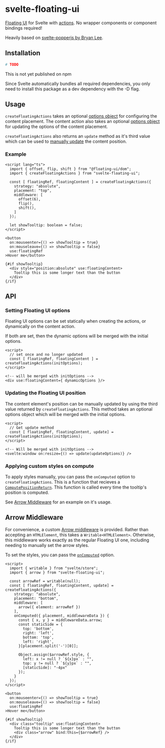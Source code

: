 # svelte-floating-ui

[Floating UI](https://github.com/floating-ui/floating-ui/) for Svelte with [actions](https://svelte.dev/docs#use_action). No wrapper components or component bindings required!

Heavily based on [svelte-popperjs by Bryan Lee](https://github.com/bryanmylee/svelte-popperjs).

## Installation

```bash
# TODO
```

This is not yet published on npm

Since Svelte automatically bundles all required dependencies, you only need to install this package as a dev dependency with the -D flag.

## Usage

`createFloatingActions` takes an optional [options object](https://floating-ui.com/docs/computePosition#options) for configuring the content placement. The content action also takes an optional [options object](https://floating-ui.com/docs/computePosition#options) for updating the options of the content placement.

`createFloatingActions` also returns an `update` method as it's third value which can be used to [manually update](https://floating-ui.com/docs/computePosition#updating) the content position.

### Example

```svelte
<script lang="ts">
  import { offset, flip, shift } from "@floating-ui/dom";
  import { createFloatingActions } from "svelte-floating-ui";

  const [ floatingRef, floatingContent ] = createFloatingActions({
    strategy: "absolute",
    placement: "top",
    middleware: [
      offset(6),
      flip(),
      shift(),
    ]
  });

  let showTooltip: boolean = false;
</script>

<button 
  on:mouseenter={() => showTooltip = true}
  on:mouseleave={() => showTooltip = false}
  use:floatingRef
>Hover me</button>

{#if showTooltip}
  <div style="position:absolute" use:floatingContent>
    Tooltip this is some longer text than the button
  </div>
{/if}
```

## API

### Setting Floating UI options

Floating UI options can be set statically when creating the actions, or dynamically on the content action.

If both are set, then the dynamic options will be merged with the initial options.

```svelte
<script>
  // set once and no longer updated
  const [ floatingRef, floatingContent ] = createFloatingActions(initOptions);
</script>

<!-- will be merged with initOptions -->
<div use:floatingContent={ dynamicOptions }/>
```

### Updating the Floating UI position

The content element's position can be manually updated by using the third value returned by `createFloatingActions`. This method takes an optional options object which will be merged with the initial options.

```svelte
<script>
  // Get update method
  const [ floatingRef, floatingContent, update] = createFloatingActions(initOptions);
</script>

<!-- Will be merged with initOptions -->
<svelte:window on:resize={() => update(updateOptions)} />
```

### Applying custom styles on compute

To apply styles manually, you can pass the `onComputed` option to `createFloatingActions`. This is a function that recieves a [`ComputePositionReturn`](https://floating-ui.com/docs/computeposition#return-value). This function is called every time the tooltip's position is computed.

See [Arrow Middleware](#arrow-middleware) for an example on it's usage.

## Arrow Middleware

For convenience, a custom [Arrow middleware](https://floating-ui.com/docs/arrow) is provided. Rather than accepting an `HTMLElement`, this takes a `Writable<HTMLElement>`. Otherwise, this middleware works exactly as the regular Floating UI one, including needing to manually set the arrow styles.

To set the styles, you can pass the [`onComputed`](#applying-custom-styles-on-compute) option.

```svelte
<script>
  import { writable } from "svelte/store";
  import { arrow } from "svelte-floating-ui";

  const arrowRef = writable(null);
  const [ floatingRef, floatingContent, update] = createFloatingActions({
    strategy: "absolute",
    placement: "bottom",
    middleware: [
      arrow({ element: arrowRef })
    ],
    onComputed({ placement, middlewareData }) {
      const { x, y } = middlewareData.arrow;
      const staticSide = {
        top: 'bottom',
        right: 'left',
        bottom: 'top',
        left: 'right',
      }[placement.split('-')[0]];

      Object.assign($arrowRef.style, {
        left: x != null ? `${x}px` : "",
        top: y != null ? `${y}px` : "",
        [staticSide]: "-4px"
      });
    }
  });
</script>

<button 
  on:mouseenter={() => showTooltip = true}
  on:mouseleave={() => showTooltip = false}
  use:floatingRef
>Hover me</button>

{#if showTooltip}
  <div class="tooltip" use:floatingContent>
    Tooltip this is some longer text than the button
    <div class="arrow" bind:this={$arrowRef} />
  </div>
{/if}
```